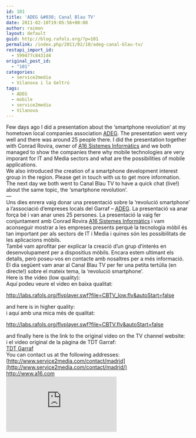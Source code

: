 ```yaml
---
id: 101
title: 'ADEG &#038; Canal Blau TV'
date: 2011-02-10T19:05:56+00:00
author: raimon
layout: default
guid: http://blog.rafols.org/?p=101
permalink: /index.php/2011/02/10/adeg-canal-blau-tv/
restapi_import_id:
  - 599477c8431d4
original_post_id:
  - "101"
categories:
  - service2media
  - Vilanova i la Geltrú
tags:
  - ADEG
  - mobile
  - service2media
  - Vilanova
---
```

Few days ago I did a presentation about the &#8216;smartphone revolution&#8217; at my hometown local companies association [ADEG](http://www.adeg.cat). The presentation went very well and there was around 25 people there. I did the presentation together with Conrad Rovira, owner of [A16 Sistemes Informàtics](http://www.a16.com) and we both managed to show the companies there why mobile technologies are very imporant for IT and Media sectors and what are the possibilities of mobile applications.  
We also introduced the creation of a smartphone development interest group in the region. Please get in touch with us to get more information.  
The next day we both went to Canal Blau TV to have a quick chat (live!) about the same topic, the &#8216;smartphone revolution&#8217;.  
&#8212;  
Uns dies enrera vaig donar una presentació sobre la &#8216;revolució smartphone&#8217; a l&#8217;associació d&#8217;empreses locals del Garraf &#8211; [ADEG](http://www.adeg.cat). La presentació va anar força bé i van anar unes 25 persones. La presentació la vaig fer conjuntament amb Conrad Rovira [A16 Sistemes Informàtics](http://www.a16.com) i vam aconseguir mostrar a les empreses presents perquè la tecnologia mòbil és tan important per als sectors de IT i Media i quines són les possibilitats de les aplicacions mòbils.  
També vam aprofitar per explicar la creació d&#8217;un grup d&#8217;interès en desenvolupament per a dispositius mòbils. Encara estem ultimant els detalls, però poseu-vos en contacte amb nosaltres per a més informació.  
El dia següent vam anar al Canal Blau TV per fer una petita tertúlia (en directe!) sobre el mateix tema, la &#8216;revolució smartphone&#8217;.  
Here is the video (low quality):  
Aquí podeu veure el video en baixa qualitat:

<http://labs.rafols.org/flvplayer.swf?file=CBTV_low.flv&autoStart=false>

and here is in higher quality:  
i aquí amb una mica més de qualitat:

<http://labs.rafols.org/flvplayer.swf?file=CBTV.flv&autoStart=false>

and finally here is the link to the original video on the TV channel website:  
i el video original de la pàgina de TDT Garraf:  
[TDT Garraf](http://www.tdtgarraf.com/video/39761/migdia-09022011?a7eca8862593b770ffa28e0532e39562)  
You can contact us at the following addresses:  
[http://www.service2media.com/contact/madrid](http://www.service2media.com/contact/madrid/)  
<http://www.a16.com>  
![](http://labs.rafols.org/img.php?id=adeg0-post)
